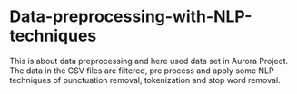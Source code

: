 # Data-preprocessing-with-NLP-techniques
This is about data preprocessing and here used data set in Aurora Project. The data in the CSV files are filtered, pre process and apply some NLP techniques of punctuation removal, tokenization and stop word removal.
